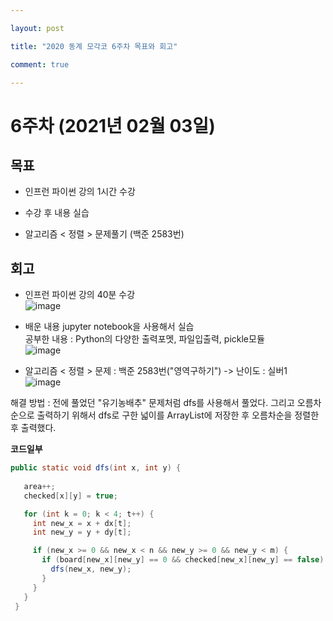 ```yaml
---

layout: post

title: "2020 동계 모각코 6주차 목표와 회고"

comment: true

---
```




# 6주차 (2021년 02월 03일)


## 목표

 * 인프런 파이썬 강의 1시간 수강  

 * 수강 후 내용 실습  

 * 알고리즘 < 정렬 > 문제풀기 (백준 2583번)  


## 회고

 * 인프런 파이썬 강의 40분 수강  
![image](https://user-images.githubusercontent.com/34434155/107142380-e5a5c780-6971-11eb-8915-b47e3641209a.png)  

 * 배운 내용 jupyter notebook을 사용해서 실습  
 공부한 내용 : Python의 다양한 출력포멧, 파일입출력, pickle모듈  
![image](https://user-images.githubusercontent.com/34434155/107142404-066e1d00-6972-11eb-8dbc-3859db209521.png)  

 * 알고리즘 < 정렬 > 문제 : 백준 2583번("영역구하기") -> 난이도 : 실버1  
![image](https://user-images.githubusercontent.com/34434155/107142435-43d2aa80-6972-11eb-84aa-a632691a1d4b.png)  

 해결 방법 : 전에 풀었던 "유기농배추" 문제처럼 dfs를 사용해서 풀었다. 그리고 오름차순으로 출력하기 위해서 dfs로 구한 넓이를 ArrayList에 저장한 후 오름차순을 정렬한 후 출력했다.  

 **코드일부**  
 ```java
public static void dfs(int x, int y) {
    
    area++;
    checked[x][y] = true;

    for (int k = 0; k < 4; t++) {
      int new_x = x + dx[t];
      int new_y = y + dy[t];

      if (new_x >= 0 && new_x < n && new_y >= 0 && new_y < m) {
        if (board[new_x][new_y] == 0 && checked[new_x][new_y] == false) {
          dfs(new_x, new_y);
        }
      }
    }
  }
 ```
 
